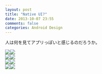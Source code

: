 ```yaml
---
layout: post
title: "Native UI?"
date: 2013-10-07 23:55
comments: false
categories: Android Design
---
```


人は何を見てアプリっぽいと感じるのだろうか。

<div>
<img src="http://gifzo.net/jTEl4YmZqD.gif" style="float:left">
<img src="http://gifzo.net/BHFQmyIfFHF.gif" style="float:left">
</div>

<div style="clear:both">
<img src="http://gifzo.net/BWvNCrQFYfF.gif" style="float:left">
<img src="http://gifzo.net/BGth4C1Ok64.gif" style="float:left">
</div>

<div style="clear:both">
<img src="http://gifzo.net/lSwyh4fg6P.gif" style="float:left">
<img src="http://gifzo.net/68NrYQW2tB.gif" style="float:left">
</div>

<div style="clear:both">
<img src="http://gifzo.net/OKyqq1D9yD.gif" style="float:left">
<img src="http://gifzo.net/mtHN4UIAMZ.gif" style="float:left">
</div>
